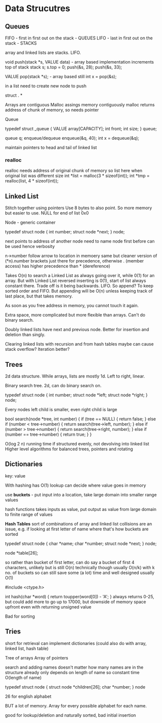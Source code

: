 # Data Strucutres

## Queues
FIFO - first in first out on the stack - QUEUES
LIFO - last in first out on the stack - STACKS

array and linked lists are stacks. LIFO.

void push(stack *s, VALUE data) - array based implementation increments top of stack
stack s;
s.top = 0;
push(&s, 28);
push(&s, 33);

VALUE pop(stack *s); - array based still
int x = pop(&s);

in a list need to create new node to push

struct
.
*

Arrays are contiguous
Malloc assings memory contiguously
malloc returns address of chunk of memory, so needs pointer

Queue

typedef struct _queue
{
    VALUE array[CAPACITY];
    int front;
    int size;
} queue;

queue q;
enqueue/dequeue
enqueue(&q, 40);
int x = dequeue(&q);

maintain pointers to head and tail of linked list


### realloc
realloc needs address of original chunk of memory so list here
when original list was different size
int *list = malloc(3 * sizeof(int));
int *tmp = realloc(list, 4 * sizeof(int));

## Linked List

Stitch together using pointers
Use 8 bytes to also point. So more memory but easier to use.
NULL for end of list 0x0

Node - generic container

typedef struct node
{
    int number;
    struct node *next;
} node;

next points to address of another node
need to name node first before can be used hence verbosity

n->number follow arrow to location in memoery
same but cleaner version of (*n).number
brackets just there for precedence, otherwise . (member access) has higher precedence than * (dereference)

Takes O(n) to search a Linked List as always going over it, while 0(1) for an array.
But with Linked List reversed inserting is 0(1), start of list always constant there. Trade off is it being backwards. LIFO. So append? To keep sorted order and FIFO. But appending will be O(n) unless keeping track of last place, but that takes memory.

As soon as you free address in memory, you cannot touch it again.

Extra space, more complicated but more flexible than arrays. Can't do binary search.

Doubly linked lists have next and previous node. Better for insertion and deletion than singly.

Clearing linked lists with recursion and from hash tables maybe can cause stack overflow? Iteration better?

## Trees

2d data structure. While arrays, lists are mostly 1d. Left to right, linear.

Binary search tree. 2d, can do binary search on.

typedef struct node
{
    int number;
    struct node *left;
    struct node *right;
} node;

Every nodes left child is smaller, even right child is large

bool search(node *tree, int number)
{
    if (tree == NULL)
    {
        return false;
    }
    else if (number < tree->number)
    {
        return search(tree->left, number);
    }
    else if (number > tree->number)
    {
        return search(tree->right, number);
    }
    else if (number == tree->number)
    {
        return true;
    }
}

O(log 2 n) running time if structured evenly, not devolving into linked list
Higher level algorithms for balanced trees, pointers and rotating

## Dictionaries

key: value

With hashing has O(1) lookup
can decide where value goes in memory

use **buckets** - put input into a location, take large domain into smaller range values

hash functions takes inputs as value, put output as value from large domain to finite range of values

**Hash Tables**
sort of combinations of array and linked list
collisions are an issue, e.g. if looking at first letter of name where that's how buckets are sorted

typedef struct node
{
    char *name;
    char *number;
    struct node *next;
} node;

node *table[26];

so rather than bucket of first letter, can do say a bucket of first 4 characters, unlikely but is still O(n) technically though usually O(n/k) with k no. of buckets so can still save some (a lot) time and well designed usually O(1)

#include <ctype.h>

int hash(char *word)
{
    return toupper(word[0]) - 'A';
}
always returns 0-25, but could add more to go up to 17000, but downside of memory space upfront even with returning unsigned value

Bad for sorting

## Tries

short for retrieval
can implement dictionaries (could also do with array, linked list, hash table)

Tree of arrays
Array of pointers

search and adding names doesn't matter how many names are in the structure already
only depends on length of name
so constant time O(length of name)

typedef struct node
{
    struct node *children[26];
    char *number;
} node

26 for english alphabet

BUT a lot of memory. Array for every possible alphabet for each name.

good for lookup/deletion and naturally sorted, bad initial insertion